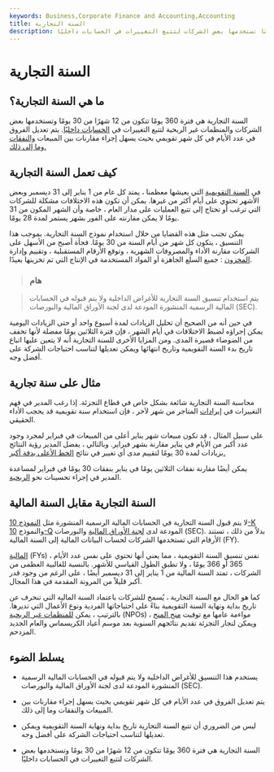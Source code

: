 ```yaml
---
keywords: Business,Corporate Finance and Accounting,Accounting
title: السنة التجارية
description: السنة التجارية هي فترة 360 يومًا تتكون من 12 شهرًا من 30 يومًا تستخدمها بعض الشركات لتتبع التغييرات في الحسابات داخليًا.
---
```


# السنة التجارية
## ما هي السنة التجارية؟

السنة التجارية هي فترة 360 يومًا تتكون من 12 شهرًا من 30 يومًا وتستخدمها بعض الشركات والمنظمات غير الربحية لتتبع التغييرات في [الحسابات داخليًا](/accounting). يتم تعديل الفروق في عدد الأيام في كل شهر تقويمي بحيث يسهل إجراء مقارنات بين المبيعات [والنفقات وما إلى ذلك.](/expense)

## كيف تعمل السنة التجارية

في [السنة التقويمية](/calendaryear) التي يعيشها معظمنا ، يمتد كل عام من 1 يناير إلى 31 ديسمبر وبعض الأشهر تحتوي على أيام أكثر من غيرها. يمكن أن تكون هذه الاختلافات مشكلة للشركات التي ترغب أو تحتاج إلى تتبع العمليات على مدار العام ، خاصة وأن الشهر المكون من 31 يومًا لا يمكن مقارنته على الفور بشهر يستمر لمدة 28 يومًا.

يمكن تجنب مثل هذه القضايا من خلال استخدام نموذج السنة التجارية. بموجب هذا التنسيق ، يتكون كل شهر من أيام السنة من 30 يومًا. فجأة أصبح من الأسهل على الشركات مقارنة الأداء والمصروفات الشهرية ، وتوقع الأرقام المستقبلية ، وتقييم وإدارة [المخزون](/inventory) : جميع السلع الجاهزة أو المواد المستخدمة في الإنتاج التي تم تخزينها بعيدًا.

> ### هام

> يتم استخدام تنسيق السنة التجارية للأغراض الداخلية ولا يتم قبوله في الحسابات المالية الرسمية المنشورة المودعة لدى لجنة الأوراق المالية والبورصات (SEC).

>

في حين أنه من الصحيح أن تحليل الزيادات لمدة أسبوع واحد أو حتى الزيادات اليومية يمكن إجراؤه لضبط الاختلافات في أيام الشهر ، فإن فترة الثلاثين يومًا مفضلة لأنها تخفف من الضوضاء قصيرة المدى. ومن المزايا الأخرى للسنة التجارية أنه لا يتعين عليها اتباع تاريخ بدء السنة التقويمية وتاريخ انتهائها ويمكن تعديلها لتناسب احتياجات الشركة على أفضل وجه.

## مثال على سنة تجارية

محاسبة السنة التجارية شائعة بشكل خاص في قطاع التجزئة. إذا رغب المدير في فهم التغييرات في [إيرادات](/revenue) المتاجر من شهر لآخر ، فإن استخدام سنة تقويمية قد يحجب الأداء الحقيقي.

على سبيل المثال ، قد تكون مبيعات شهر يناير أعلى من المبيعات في فبراير لمجرد وجود عدد أكبر من الأيام في يناير مقارنة بشهر فبراير. وبالتالي ، يفضل المدير رؤية النتائج بزيادات لمدة 30 يومًا لتقييم مدى أي تغيير في نتائج [الخط الأعلى بدقة أكبر.](/topline)

يمكن أيضًا مقارنة نفقات الثلاثين يومًا في يناير بنفقات 30 يومًا في فبراير لمساعدة المدير في إجراء تحسينات نحو [الربحية](/profit).

## السنة التجارية مقابل السنة المالية

لا يتم قبول السنة التجارية في الحسابات المالية الرسمية المنشورة مثل [النموذج 10-K](/10-k) والنموذج [10-Q](/10q) المودعة لدى [لجنة الأوراق المالية](/sec) والبورصات (SEC). بدلاً من ذلك ، تستند الأرقام التي تستخدمها الشركات لحساب البيانات المالية إلى السنة المالية (FY).

[المالية](/fiscalyear) (FYs) نفس تنسيق السنة التقويمية ، مما يعني أنها تحتوي على نفس عدد الأيام ، 365 أو 366 يومًا ، ولا تطبق الطول القياسي للأشهر. بالنسبة للغالبية العظمى من الشركات ، تمتد السنة المالية من 1 يناير إلى 31 ديسمبر أيضًا ، على الرغم من وجود قدر أكبر قليلاً من المرونة المقدمة في هذا المجال.

كما هو الحال مع السنة التجارية ، يُسمح للشركات باعتماد السنة المالية التي تنحرف عن تاريخ بداية ونهاية السنة التقويمية بناءً على احتياجاتها الفردية ونوع الأعمال التي تديرها. بالترتيب ، يمكن [للمنظمات غير الربحية](/non-profitorganization) (NPOs) مواءمة عامها مع توقيت [منح المنح](/grant) ، ويمكن لتجار التجزئة تقديم نتائجهم السنوية بعد موسم أعياد الكريسماس والعام الجديد المزدحم.

## يسلط الضوء

- يستخدم هذا التنسيق للأغراض الداخلية ولا يتم قبوله في الحسابات المالية الرسمية المنشورة المودعة لدى لجنة الأوراق المالية والبورصات (SEC).

- يتم تعديل الفروق في عدد الأيام في كل شهر تقويمي بحيث يسهل إجراء مقارنات بين المبيعات والنفقات وما إلى ذلك.

- ليس من الضروري أن تتبع السنة التجارية تاريخ بداية ونهاية السنة التقويمية ويمكن تعديلها لتناسب احتياجات الشركة على أفضل وجه.

- السنة التجارية هي فترة 360 يومًا تتكون من 12 شهرًا من 30 يومًا وتستخدمها بعض الشركات لتتبع التغييرات في الحسابات داخليًا.

